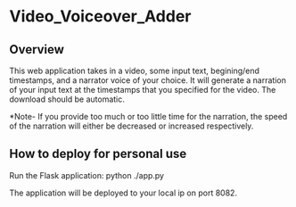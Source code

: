 # Video_Voiceover_Adder

## Overview
This web application takes in a video, some input text, begining/end timestamps, and a narrator voice of your choice. It will generate a narration of your input text at the timestamps that you specified for the video. The download should be automatic.

*Note- If you provide too much or too little time for the narration, the speed of the narration will either be decreased or increased respectively.

## How to deploy for personal use

Run the Flask application: python ./app.py

The application will be deployed to your local ip on port 8082.
